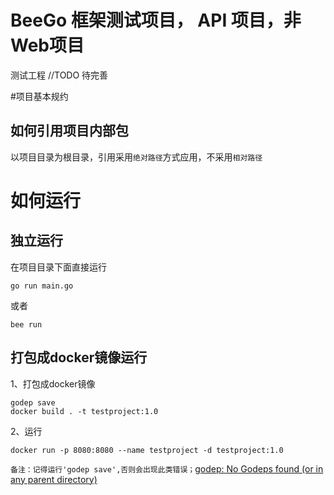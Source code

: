 # BeeGo 框架测试项目， API 项目，非Web项目
测试工程 //TODO 待完善

#项目基本规约
## 如何引用项目内部包
以项目目录为根目录，引用采用`绝对路径`方式应用，不采用`相对路径`
 
# 如何运行
## 独立运行
在项目目录下面直接运行
```
go run main.go
```
或者
```shell
bee run
```

## 打包成docker镜像运行

1、打包成docker镜像
```shell
godep save
docker build . -t testproject:1.0
```
2、运行
```shell
docker run -p 8080:8080 --name testproject -d testproject:1.0
```

`备注：记得运行'godep save',否则会出现此类错误；`[godep: No Godeps found (or in any parent directory)](https://stackoverflow.com/questions/47975830/when-build-beego-docker-image-with-default-docker-file-show-error-godep-no-g)


